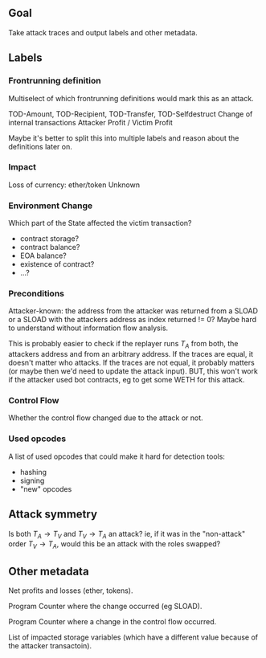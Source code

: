 ## Goal

Take attack traces and output labels and other metadata.

## Labels

### Frontrunning definition
Multiselect of which frontrunning definitions would mark this as an attack.

TOD-Amount, TOD-Recipient, TOD-Transfer, TOD-Selfdestruct
Change of internal transactions
Attacker Profit / Victim Profit

Maybe it's better to split this into multiple labels and reason about the definitions later on.

### Impact
Loss of currency: ether/token
Unknown
### Environment Change
Which part of the State affected the victim transaction?
- contract storage?
- contract balance?
- EOA balance?
- existence of contract?
- ...?
### Preconditions
Attacker-known: the address from the attacker was returned from a SLOAD or a SLOAD with the attackers address as index returned != 0? Maybe hard to understand without information flow analysis.

This is probably easier to check if the replayer runs $T_A$ from both, the attackers address and from an arbitrary address. If the traces are equal, it doesn't matter who attacks. If the traces are not equal, it probably matters (or maybe then we'd need to update the attack input). BUT, this won't work if the attacker used bot contracts, eg to get some WETH for this attack.
### Control Flow
Whether the control flow changed due to the attack or not.
### Used opcodes
A list of used opcodes that could make it hard for detection tools:
- hashing
- signing
- "new" opcodes

## Attack symmetry

Is both $T_A \rightarrow T_V$ and $T_V \rightarrow T_A$ an attack? ie, if it was in the "non-attack" order $T_V \rightarrow T_A$, would this be an attack with the roles swapped?
## Other metadata

Net profits and losses (ether, tokens).

Program Counter where the change occurred (eg SLOAD).

Program Counter where a change in the control flow occurred.

List of impacted storage variables (which have a different value because of the attacker transactoin).
